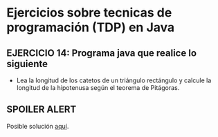 # Ejercicios sobre tecnicas de programación (TDP) en Java

## EJERCICIO 14: Programa java que realice lo siguiente

* Lea la longitud de los catetos de un triángulo rectángulo y calcule la longitud de la hipotenusa según el teorema de Pitágoras.

## SPOILER ALERT

Posible solución [aquí](http://puntocomnoesunlenguaje.blogspot.com.es/2012/06/java-ejercicios-basicos-2.html).
